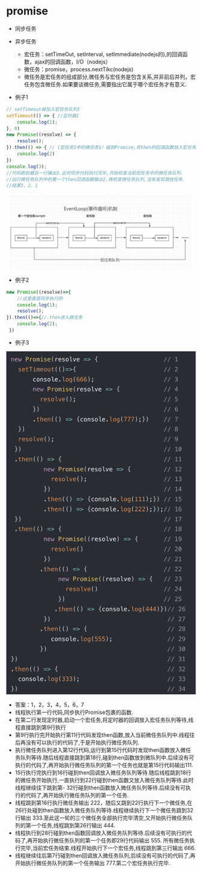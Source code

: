 
# promise

- 同步任务
- 异步任务
  - 宏任务：setTimeOut, setInterval, setImmediate(nodejs的),的回调函数，ajax的回调函数，I/O（nodejs）
  - 微任务：promise，process.nextTikc(nodejs)
  - 微任务是宏任务的组成部分,微任务与宏任务是包含关系,并非前后并列，宏任务包含微任务.如果要谈微任务,需要指出它属于哪个宏任务才有意义.

- 例子1

```js
// setTimeout被加入宏任务队列1
setTimeout(() => { //定时器1
    console.log(1);
}, 0)
new Promise((resolve) => {
    resolve();
}).then(() => { // (宏任务1中的微任务1）碰到Promise,将then的回调函数放入宏任务1的微任务队列中等待,线程继续往下.
    console.log(2)
})
console.log(3); 
//代码跑到最后一行输出3.此时同步代码执行完毕,开始检查当前宏任务中的微任务队列.
//运行微任务队列中的第一个then回调函数输出2.再检查微任务队列,没有发现其他任务.
//结果3，2，1
```

![alt](./eventLoop.png)

- 例子2

```js
new Promise((resolve)=>{
    //这里面是同步执行的
    console.log(1);
    resolve();
}).then(()=>{//.then进入微任务
    console.log(2);
 })
```

- 例子3

![alt](./e.png)

- 答案：1，2，3，4，5，6，7
- 线程执行第一行代码,同步执行Promise包裹的函数.
- 在第二行发现定时器,启动一个宏任务,将定时器的回调放入宏任务队列等待,线程直接跳到第9行执行
- 第9行执行完开始执行第11行代码发现then函数,放入当前微任务队列中.线程往后再没有可以执行的代码了,于是开始执行微任务队列.
- 执行微任务队列进入第12行代码,运行到第15行代码时发现then函数放入微任务队列等待.随后线程直接跳到第18行,碰到then函数放到微队列中.后续没有可执行的代码了,再开始执行微任务队列的第一个任务也就是第15行代码输出111.
- 15行执行完执行到16行碰到then回调放入微任务队列等待.随后线程跳到18行的微任务开始执行,一直执行到22行碰到then函数又放入微任务队列等待.此时线程继续往下跳到第- 32行碰到then函数放入微任务队列等待.后续没有可执行的代码了,再开始执行微任务队列的第一个任务.
- 线程跳到第16行执行微任务输出 222，随后又跳到22行执行下一个微任务,在26行处碰到then函数放入微任务队列等待.线程继续执行下一个微任务跳到32行输出 333.至此这一轮的三个微任务全部执行完毕清空,又开始执行微任务队列的第一个任务,线程跳到第26行输出 444.
- 线程执行到28行碰到then函数回调放入微任务队列等待.后续没有可执行的代码了,再开始执行微任务队列的第一个任务即29行代码输出 555.
所有微任务执行完毕,当前宏任务结束.线程开始执行下一个宏任务,线程跳到第三行输出 666.
- 线程继续往后第7行碰到then回调放入微任务队列,后续没有可执行的代码了,再开始执行微任务队列的第一个任务输出 777.第二个宏任务执行完毕.
